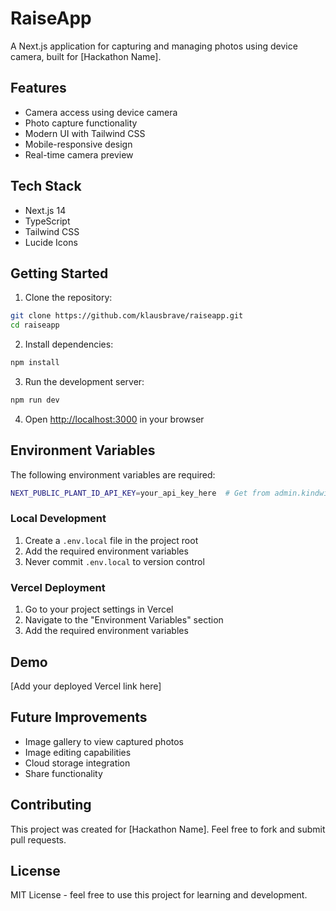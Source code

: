 # RaiseApp

A Next.js application for capturing and managing photos using device camera, built for [Hackathon Name].

## Features
- Camera access using device camera
- Photo capture functionality
- Modern UI with Tailwind CSS
- Mobile-responsive design
- Real-time camera preview

## Tech Stack
- Next.js 14
- TypeScript
- Tailwind CSS
- Lucide Icons

## Getting Started

1. Clone the repository:
```bash
git clone https://github.com/klausbrave/raiseapp.git
cd raiseapp
```

2. Install dependencies:
```bash
npm install
```

3. Run the development server:
```bash
npm run dev
```

4. Open [http://localhost:3000](http://localhost:3000) in your browser

## Environment Variables

The following environment variables are required:

```bash
NEXT_PUBLIC_PLANT_ID_API_KEY=your_api_key_here  # Get from admin.kindwise.com
```

### Local Development

1. Create a `.env.local` file in the project root
2. Add the required environment variables
3. Never commit `.env.local` to version control

### Vercel Deployment

1. Go to your project settings in Vercel
2. Navigate to the "Environment Variables" section
3. Add the required environment variables

## Demo
[Add your deployed Vercel link here]

## Future Improvements
- Image gallery to view captured photos
- Image editing capabilities
- Cloud storage integration
- Share functionality

## Contributing
This project was created for [Hackathon Name]. Feel free to fork and submit pull requests.

## License
MIT License - feel free to use this project for learning and development.
